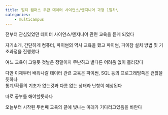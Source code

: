 ```yaml
---
title: 멀티 캠퍼스 주관 데이터 사이언스/엔지니어 과정 1일차\
categories:
    - multicampus
---
```


전부터 관심있었던 데이터 사이언스/엔지니어 관련 교육을 듣게 되었다

자기소개, 간단하게 컴퓨터, 파이썬의 역사 교육을 했고 파이썬, 파이참 설치 방법 및 기초과정을 진행했다

여느 교육이 그렇듯 첫날은 정말이지 무난하고 별다른 어려움 없이 흘러갔다

다만 이제부터 배워나갈 데이터 관련 교육은 파이썬, SQL 등의 프로그래밍쪽은 괜찮을듯하나   
통계/확률의 기초가 없는것과 다름 없는 상태라 난항이 예상된다

따로 공부를 해야할듯하다  

오늘부터 시작된 두번째 교육의 끝에 빛나는 미래가 기다리고있음을 바란다


